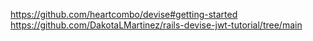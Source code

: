 https://github.com/heartcombo/devise#getting-started
https://github.com/DakotaLMartinez/rails-devise-jwt-tutorial/tree/main
